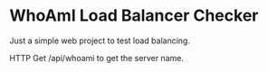 # WhoAmI Load Balancer Checker

Just a simple web project to test load balancing.

HTTP Get /api/whoami to get the server name.
